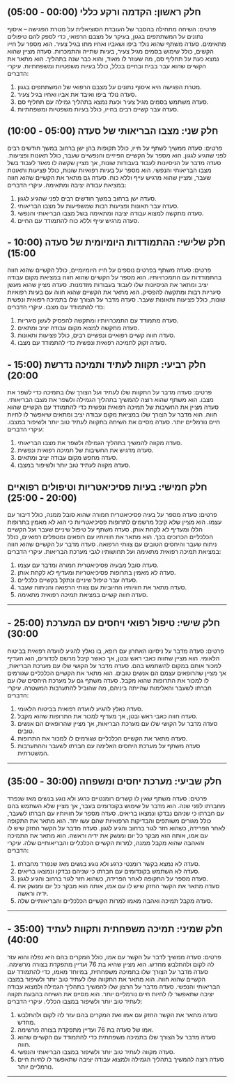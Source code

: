 ## חלק ראשון: הקדמה ורקע כללי (00:00 - 05:00)
פרטים: השיחה מתחילה בהסבר של העובדת הסוציאלית על מטרת הפגישה – איסוף נתונים על המשתתפים בגגון, בעיקר על מצבם הרפואי, כדי לספק להם טיפולים מתאימים. סעדה משתף שהוא נולד ביפו ושאביו ואחיו מתו בגיל צעיר. הוא מספר על חייו הקשים, כולל שימוש בסמים מגיל צעיר, בעיות שתייה והתמכרות. סעדה מציין שהוא נמצא כעת על תחליף סם, מה שעוזר לו מאוד, והוא כבר שנה בתהליך. הוא מתאר את הקשיים שהוא עבר בבית ובחיים בכלל, כולל בעיות משפטיות ומשפחתיות.
עיקרי הדברים:
1. מטרת הפגישה היא איסוף נתונים על מצבם הרפואי של המשתתפים בגגון.
2. סעדה נולד ביפו ואיבד את אביו ואחיו בגיל צעיר.
3. סעדה משתמש בסמים מגיל צעיר וכעת נמצא בתהליך גמילה עם תחליף סם.
4. סעדה עבר קשיים רבים בחייו, כולל בעיות משפטיות ומשפחתיות.
## חלק שני: מצבו הבריאותי של סעדה (05:00 - 10:00)
פרטים: סעדה ממשיך לשתף על חייו, כולל תקופות בהן ישן ברחוב במשך חודשים רבים לפני שהגיע לגגון. הוא מספר על הקשיים הפיזיים והנפשיים שעבר, כולל תאונות ופציעות. סעדה מדבר על הניסיונות לעבוד בעבודות שונות, אך מציין שקשה לו מאוד לעבוד בשל מצבו הבריאותי והנפשי. הוא מספר על בעיות רפואיות שונות, כולל פציעות ותאונות שעבר, ומציין שהוא מרגיש עייף וללא כוח. סעדה גם מתאר את הקשיים שהוא חווה במציאת עבודה יציבה ומתאימה.
עיקרי הדברים:
1. סעדה ישן ברחוב במשך חודשים רבים לפני שהגיע לגגון.
2. סעדה עבר תאונות ופציעות רבות שמשפיעות על מצבו הבריאותי.
3. סעדה מתקשה למצוא עבודה יציבה ומתאימה בשל מצבו הבריאותי והנפשי.
4. סעדה מרגיש עייף וללא כוח להתמודד עם החיים.
## חלק שלישי: ההתמודדות היומיומית של סעדה (10:00 - 15:00)
פרטים: סעדה משתף בפרטים נוספים על חייו היומיומיים, כולל הקשיים שהוא חווה בהתמודדות עם התמכרויותיו. הוא מספר על הקשיים שהוא חווה במציאת מקום עבודה יציב ומתאר את הניסיונות שלו לעבוד בעבודות מזדמנות. סעדה מציין שהוא מעשן סיגריות רבות ומתקשה להפסיק. הוא מתאר את הקשיים שהוא חווה עם בעיות רפואיות שונות, כולל פציעות ותאונות שעבר. סעדה מדבר על הצורך שלו בתמיכה רפואית ונפשית כדי להתמודד עם מצבו.
עיקרי הדברים:
1. סעדה מתמודד עם התמכרויותיו ומתקשה להפסיק לעשן סיגריות.
2. סעדה מתקשה למצוא מקום עבודה יציב ומתאים.
3. סעדה חווה קשיים רפואיים ונפשיים רבים, כולל פציעות ותאונות.
4. סעדה זקוק לתמיכה רפואית ונפשית כדי להתמודד עם מצבו.
## חלק רביעי: תקוות לעתיד ותמיכה נדרשת (15:00 - 20:00)
פרטים: סעדה מדבר על התקוות שלו לעתיד ועל הצורך שלו בתמיכה כדי לשפר את מצבו. הוא משתף שהוא רוצה להמשיך בתהליך הגמילה ולשפר את מצבו הבריאותי. סעדה מציין את החשיבות של תמיכה רפואית ונפשית כדי להתמודד עם הקשיים שהוא חווה. הוא מדבר על הצורך שלו במציאת מקום עבודה יציב ומתאים שיאפשר לו לחיות חיים נורמליים יותר. סעדה מסיים את השיחה בתקווה לעתיד טוב יותר ולשיפור במצבו.
עיקרי הדברים:
1. סעדה מקווה להמשיך בתהליך הגמילה ולשפר את מצבו הבריאותי.
2. סעדה מדגיש את החשיבות של תמיכה רפואית ונפשית.
3. סעדה מחפש מקום עבודה יציב ומתאים.
4. סעדה מקווה לעתיד טוב יותר ולשיפור במצבו.
## חלק חמישי: בעיות פסיכיאטריות וטיפולים רפואיים (20:00 - 25:00)
פרטים: סעדה מספר על בעיה פסיכיאטרית חמורה שהוא סובל ממנה, כולל דיבור עם עצמו. הוא מציין שלא קיבל מרשמים לתרופות פסיכיאטריות כי הוא לא מאמין בתרופות הללו ומעדיף לא לקחת אותן. סעדה משתף על טיפול שיניים שעבר ועל הקשיים הכלכליים הכרוכים בכך. הוא מתאר את חוויותיו עם רופאים ומטפלים רפואיים, כולל ניתוח שעבר והיחסים הטובים עם צוותי הרפואה. סעדה מדבר על הקשיים שהוא חווה במציאת תמיכה רפואית מתאימה ועל תחושותיו לגבי מערכת הבריאות.
עיקרי הדברים:
1. סעדה סובל מבעיה פסיכיאטרית חמורה ומדבר עם עצמו.
2. סעדה לא מאמין בתרופות פסיכיאטריות ומעדיף לא לקחת אותן.
3. סעדה עבר טיפול שיניים ונתקל בקשיים כלכליים.
4. סעדה מתאר את חוויותיו החיוביות עם צוותי הרפואה והניתוח שעבר.
5. סעדה חווה קשיים במציאת תמיכה רפואית מתאימה.
---
## חלק שישי: טיפול רפואי ויחסים עם המערכת (25:00 - 30:00)
פרטים: סעדה מדבר על ניסיונו האחרון עם רופא, בו נאלץ להגיע לוועדה רפואית בביטוח הלאומי. הוא מציין שחווה כאבי ראש ובטן, אך כאשר קיבל מרשם לכדורים, הוא העדיף למכור אותם במקום להשתמש בהם. סעדה מדבר על הקושי שלו עם מערכת הבריאות, אך מציין שהרופאים עצמם הם אנשים טובים. הוא מתאר את הקשיים הכלכליים שגורמים לו למכור את התרופות שהוא מקבל. סעדה משתף גם על מערכת היחסים שלו עם חברתו לשעבר והאלימות שהייתה ביניהם, מה שהוביל להתערבות המשטרה.
עיקרי הדברים:
1. סעדה נאלץ להגיע לוועדה רפואית בביטוח הלאומי.
2. סעדה חווה כאבי ראש ובטן, אך מעדיף למכור את התרופות שהוא מקבל.
3. סעדה מדבר על הקושי שלו עם מערכת הבריאות, אך מציין שהרופאים הם אנשים טובים.
4. סעדה מתאר את הקשיים הכלכליים שגורמים לו למכור את התרופות.
5. סעדה משתף על מערכת היחסים האלימה עם חברתו לשעבר וההתערבות המשטרתית.
---
## חלק שביעי: מערכת יחסים ומשפחה (30:00 - 35:00)
פרטים: סעדה משתף שאין לו קשרים רומנטיים כרגע ולא נוגע בנשים מאז שנפרד מחברתו לפני שנה. הוא מדבר על שימוש בקונדומים בעבר, אך מציין שלא השתמש בהם עם חברתו כי שניהם נבדקו ונמצאו בריאים. סעדה מספר על חוויותיו עם חברתו לשעבר, כולל מגורים משותפים והבדיקות הרפואיות שהם עשו יחד. הוא מתאר את התקופה לאחר הפרידה, כשהוא חזר לגור ברחוב והגיע לגגון. סעדה מדבר על הקשר החזק שיש לו עם אמו, אותה הוא מבקר כל יום ומנשק את ידיה וראשה. הוא מתאר את התמיכה והאהבה שהוא מקבל ממנה, למרות הקשיים הכלכליים והבריאותיים שלה.
עיקרי הדברים:
1. סעדה לא נמצא בקשר רומנטי כרגע ולא נוגע בנשים מאז שנפרד מחברתו.
2. סעדה לא השתמש בקונדומים עם חברתו כי שניהם נבדקו ונמצאו בריאים.
3. סעדה מספר על התקופה לאחר הפרידה, כשהוא חזר לגור ברחוב והגיע לגגון.
4. סעדה מתאר את הקשר החזק שיש לו עם אמו, אותה הוא מבקר כל יום ומנשק את ידיה וראשה.
5. סעדה מקבל תמיכה ואהבה מאמו למרות הקשיים הכלכליים והבריאותיים שלה.
---
## חלק שמיני: תמיכה משפחתית ותקוות לעתיד (35:00 - 40:00)
פרטים: סעדה ממשיך לדבר על הקשר עם אמו, כולל המקרים בהם היא נפלה והוא עזר לה לקום ולהתלבש מחדש. הוא מציין שהיא בת 76 ועדיין מתפקדת בצורה מרשימה. סעדה מדבר על הצורך שלו בתמיכה משפחתית, במיוחד מאמו, כדי להתמודד עם הקשיים שהוא חווה. הוא מתאר את התקווה שלו לעתיד טוב יותר ולשיפור במצבו הבריאותי והנפשי. סעדה מדבר על הרצון שלו להמשיך בתהליך הגמילה ולמצוא עבודה יציבה שתאפשר לו לחיות חיים נורמליים יותר. הוא מסיים את השיחה בהבעת תקווה לעתיד טוב יותר ולשיפור במצבו הכללי.
עיקרי הדברים:
1. סעדה מתאר את הקשר החזק עם אמו ואת המקרים בהם עזר לה לקום ולהתלבש מחדש.
2. אמו של סעדה בת 76 ועדיין מתפקדת בצורה מרשימה.
3. סעדה מדבר על הצורך שלו בתמיכה משפחתית כדי להתמודד עם הקשיים שהוא חווה.
4. סעדה מקווה לעתיד טוב יותר ולשיפור במצבו הבריאותי והנפשי.
5. סעדה רוצה להמשיך בתהליך הגמילה ולמצוא עבודה יציבה שתאפשר לו לחיות חיים נורמליים יותר.
---
